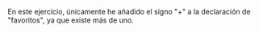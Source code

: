 En este ejercicio, únicamente he añadido el signo "+" a la declaración de "favoritos", ya que existe más de uno.